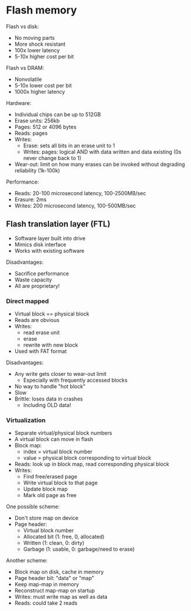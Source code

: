 # Flash memory

Flash vs disk:
* No moving parts
* More shock resistant
* 100x lower latency
* 5-10x higher cost per bit

Flash vs DRAM:
* Nonvolatile
* 5-10x lower cost per bit
* 1000x higher latency

Hardware:
* Individual chips can be up to 512GB
* Erase units: 256kb
* Pages: 512 or 4096 bytes
* Reads: pages
* Writes:
    - Erase: sets all bits in an erase unit to 1
    - Writes: pages: logical AND with data written and data existing (0s never change back to 1)
* Wear-out: limit on how many erases can be invoked without degrading reliability (1k-100k)

Performance:
* Reads: 20-100 microsecond latency, 100-2500MB/sec
* Erasure: 2ms
* Writes: 200 microsecond latency, 100-500MB/sec

## Flash translation layer (FTL)
* Software layer built into drive
* Mimics disk interface
* Works with existing software

Disadvantages:
* Sacrifice performance
* Waste capacity
* All are proprietary!

### Direct mapped
* Virtual block == physical block
* Reads are obvious
* Writes:
    - read erase unit
    - erase
    - rewrite with new block
* Used with FAT format

Disadvantages:
* Any write gets closer to wear-out limit
    - Especially with frequently accessed blocks
* No way to handle "hot block"
* Slow
* Brittle: loses data in crashes
    - Including OLD data!

### Virtualization
* Separate virtual/physical block numbers
* A virtual block can move in flash
* Block map: 
    - index = virtual block number
    - value = physical block corresponding to virtual block
* Reads: look up in block map, read corresponding physical block
* Writes:
    - Find free/erased page
    - Write virtual block to that page
    - Update block map
    - Mark old page as free

One possible scheme:
* Don't store map on device
* Page header:
    - Virtual block number
    - Allocated bit (1: free, 0, allocated)
    - Written (1: clean, 0: dirty)
    - Garbage (1: usable, 0: garbage/need to erase)

Another scheme:
* Block map on disk, cache in memory
* Page header bit: "data" or "map"
* Keep map-map in memory
* Reconstruct map-map on startup
* Writes: must write map as well as data
* Reads: could take 2 reads